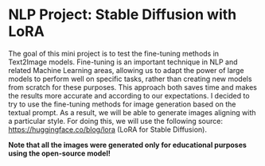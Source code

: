 # NLP Project: Stable Diffusion with LoRA

The goal of this mini project is to test the fine-tuning methods in Text2Image models. 
Fine-tuning is an important technique in NLP and related Machine Learning areas, allowing us to adapt the power of large models to perform well on specific tasks, rather than creating new models from scratch for these purposes. This approach both saves time and makes the results more accurate and according to our expectations. 
I decided to try to use the fine-tuning methods for image generation based on the textual prompt. 
As a result, we will be able to generate images aligning with a particular style. 
For doing this, we will use the following source: https://huggingface.co/blog/lora  (LoRA for Stable Diffusion).

**Note that all the images were generated only for educational purposes using the open-source model!**